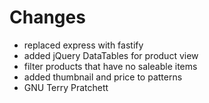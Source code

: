 # Changes
* replaced express with fastify
* added jQuery DataTables for product view
* filter products that have no saleable items
* added thumbnail and price to patterns
* GNU Terry Pratchett
